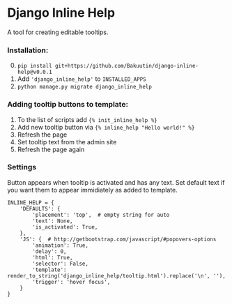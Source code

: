# Django Inline Help

A tool for creating editable tooltips.

### Installation:

0. `pip install git+https://github.com/Bakuutin/django-inline-help@v0.0.1`
1. Add `'django_inline_help'` to `INSTALLED_APPS`
2. `python manage.py migrate django_inline_help`

### Adding tooltip buttons to template:

1. To the list of scripts add `{% init_inline_help %}`
2. Add new tooltip button via `{% inline_help "Hello world!" %}`
3. Refresh the page
4. Set tooltip text from the admin site
5. Refresh the page again

### Settings

Button appears when tooltip is activated and has any text. Set default text if you want them to appear immidiately as added to template.

    INLINE_HELP = {
        'DEFAULTS': {
            'placement': 'top',  # empty string for auto
            'text': None,
            'is_activated': True,
        },
        'JS': {  # http://getbootstrap.com/javascript/#popovers-options
            'animation': True,
            'delay': 0,
            'html': True,
            'selector': False,
            'template': render_to_string('django_inline_help/tooltip.html').replace('\n', ''),
            'trigger': 'hover focus',
        }
    }
